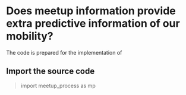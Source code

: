 # Does meetup information provide extra predictive information of our mobility?

The code is prepared for the implementation  of 

## Import the source code

> import meetup_process as mp


